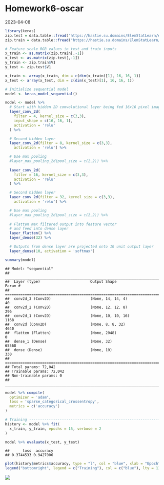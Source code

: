Homework6-oscar
================
2023-04-08

``` r
library(keras)
zip.test = data.table::fread("https://hastie.su.domains/ElemStatLearn/datasets/zip.test.gz")
zip.train = data.table::fread("https://hastie.su.domains/ElemStatLearn/datasets/zip.train.gz")
```

``` r
# Feature scale RGB values in test and train inputs  
x_train <- as.matrix(zip.train[,-1])
x_test <- as.matrix(zip.test[,-1])
y_train <- zip.train$V1
y_test <- zip.test$V1
```

``` r
x_train <- array(x_train, dim = c(dim(x_train)[1], 16, 16, 1))
x_test <- array(x_test, dim = c(dim(x_test)[1], 16, 16, 1))
```

``` r
# Initialize sequential model
model <- keras_model_sequential()

model <- model %>%
  # Start with hidden 2D convolutional layer being fed 16x16 pixel images
  layer_conv_2d(
    filter = 4, kernel_size = c(3,3), 
    input_shape = c(16, 16, 1),
    activation = 'relu'
  ) %>%

  # Second hidden layer
  layer_conv_2d(filter = 8, kernel_size = c(3,3),
    activation = 'relu') %>%

  # Use max pooling
  #layer_max_pooling_2d(pool_size = c(2,2)) %>%
  
  layer_conv_2d(
    filter = 16, kernel_size = c(3,3), 
    activation = 'relu'
  ) %>%

  # Second hidden layer
  layer_conv_2d(filter = 32, kernel_size = c(3,3),
    activation = 'relu') %>%

  # Use max pooling
  #layer_max_pooling_2d(pool_size = c(2,2)) %>%
  
  # Flatten max filtered output into feature vector 
  # and feed into dense layer
  layer_flatten() %>%
  layer_dense(32) %>%

  # Outputs from dense layer are projected onto 10 unit output layer
  layer_dense(10, activation = 'softmax')

summary(model)
```

    ## Model: "sequential"
    ## ________________________________________________________________________________
    ##  Layer (type)                       Output Shape                    Param #     
    ## ================================================================================
    ##  conv2d_3 (Conv2D)                  (None, 14, 14, 4)               40          
    ##  conv2d_2 (Conv2D)                  (None, 12, 12, 8)               296         
    ##  conv2d_1 (Conv2D)                  (None, 10, 10, 16)              1168        
    ##  conv2d (Conv2D)                    (None, 8, 8, 32)                4640        
    ##  flatten (Flatten)                  (None, 2048)                    0           
    ##  dense_1 (Dense)                    (None, 32)                      65568       
    ##  dense (Dense)                      (None, 10)                      330         
    ## ================================================================================
    ## Total params: 72,042
    ## Trainable params: 72,042
    ## Non-trainable params: 0
    ## ________________________________________________________________________________

``` r
model %>% compile(
  optimizer = 'adam',
  loss = 'sparse_categorical_crossentropy',
  metrics = c('accuracy')
)

# Training ----------------------------------------------------------------
history <- model %>% fit(
  x_train, y_train, epochs = 15, verbose = 2
)

model %>% evaluate(x_test, y_test)
```

    ##      loss  accuracy 
    ## 0.3744533 0.9427006

``` r
plot(history$metrics$accuracy, type = "l", col = "blue", xlab = "Epoch", ylab = "Accuracy", ylim = c(0,1))
legend("bottomright", legend = c("Training"), col = c("blue"), lty = 1)
```

![](Homework6-oscar_files/figure-gfm/unnamed-chunk-6-1.png)<!-- -->
